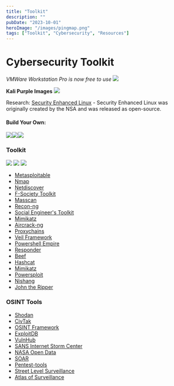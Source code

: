 ```yaml
---
title: "Toolkit"
description: ""
pubDate: "2023-10-01"
heroImage: "/images/pingmap.png"
tags: ["Toolkit", "Cybersecurity", "Resources"]
---
```


# Cybersecurity Toolkit

*VMWare Workstation Pro is now free to use*
<a href="https://www.vmware.com/products/workstation-player/"><img src="https://img.shields.io/badge/VMware-231f20?style=for-the-badge&logo=VMware&logoColor=white"></a>

**Kali Purple Images**
<a href="https://kali.org"><img src="https://img.shields.io/badge/Kali_Linux-557C94?style=for-the-badge&logo=kali-linux&logoColor=white"></a>

Research:
[Security Enhanced Linux](https://github.com/SELinuxProject/selinux) - Security Enhanced Linux was originally created by the NSA and was released as open-source.

#### Build Your Own:
<a href="https://www.debian.org/download"><img src="https://img.shields.io/badge/Debian-A81D33?style=for-the-badge&logo=debian&logoColor=white"></a><a href="https://ubuntu.com/download"><img src="https://img.shields.io/badge/Ubuntu-E95420?style=for-the-badge&logo=ubuntu&logoColor=white"></a><a href="https://archlinux.org/download/"><img src="https://img.shields.io/badge/Arch_Linux-1793D1?style=for-the-badge&logo=arch-linux&logoColor=white"></a>
### Toolkit

<a href="https://github.com/rapid7/metasploit-framework"><img src="https://img.shields.io/badge/metasploit-2596CD?style=for-the-badge&logo=metasploit&logoColor=white"></a>
<a href="https://portswigger.net/burp"><img src="https://img.shields.io/badge/burpsuite-FF6633?style=for-the-badge&logo=burpsuite&logoColor=white"></a>
<a href="https://www.wireshark.org/download.html"><img src="https://img.shields.io/badge/Wireshark-1679A7?style=for-the-badge&logo=Wireshark&logoColor=white"/></a>
- [Metasploitable](https://github.com/rapid7/metasploitable3)
- [Nmap](https://nmap.org)
- [Netdiscover](https://www.kali.org/tools/netdiscover/)
- [F-Society Toolkit](https://github.com/Manisso/fsociety)
- [Masscan](https://github.com/robertdavidgraham/masscan)
- [Recon-ng](https://github.com/lanmaster53/recon-ng)
- [Social Engineer's Toolkit](https://github.com/trustedsec/social-engineer-toolkit)
- [Mimikatz](https://github.com/ParrotSec/mimikatz)
- [Aircrack-ng](https://github.com/aircrack-ng/aircrack-ng)
- [Proxychains](https://github.com/haad/proxychains)
- [Veil Framework](https://github.com/Veil-Framework)
- [Powershell Empire](https://github.com/EmpireProject/Empire)
- [Responder](https://github.com/SpiderLabs/Responder)
- [Beef](https://github.com/beefproject/beef)
- [Hashcat](https://hashcat.net/hashcat/)
- [Mimikatz](https://github.com/ParrotSec/mimikatz)
- [Powersploit](https://github.com/PowerShellMafia/PowerSploit)
- [Nishang](https://github.com/samratashok/nishang)
- [John the Ripper](https://github.com/openwall/john)

### OSINT Tools
- [Shodan](https://www.shodan.io)
- [CivTak](https://www.civtak.org/2020/09/23/wintak-is-publicly-available/)
- [OSINT Framework](https://osintframework.com/)
- [ExploitDB](https://www.exploit-db.com/)
- [VulnHub](https://www.vulnhub.com/)
- [SANS Internet Storm Center](https://isc.sans.edu)
- [NASA Open Data](https://data.nasa.gov)
- [SOAR](https://soar.earth)
- [Pentest-tools](https://pentest-tools.com/)
-  [Street Level Surveillance](https://sls.eff.org/)
-  [Atlas of Surveillance](https://atlasofsurveillance.org/)

 
 

